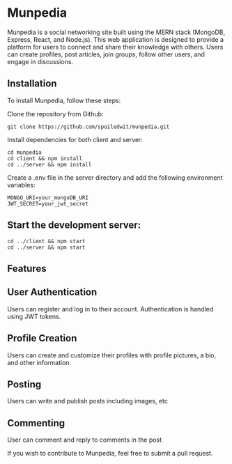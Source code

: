 # Munpedia  
Munpedia is a social networking site built using the MERN stack (MongoDB, Express, React, and Node.js). This web application is designed to provide a platform for users to connect and share their knowledge with others. Users can create profiles, post articles, join groups, follow other users, and engage in discussions.

## Installation  
To install Munpedia, follow these steps:  

Clone the repository from Github:  

`git clone https://github.com/spoiledwit/munpedia.git`    

Install dependencies for both client and server:  
  
`cd munpedia`    
`cd client && npm install`    
`cd ../server && npm install`    

Create a .env file in the server directory and add the following environment variables:  

`MONGO_URI=your_mongoDB_URI`    
`JWT_SECRET=your_jwt_secret`  

## Start the development server:    

`cd ../client && npm start`  
`cd ../server && npm start`  

## Features  

## User Authentication  
Users can register and log in to their account. Authentication is handled using JWT tokens.  

## Profile Creation  
Users can create and customize their profiles with profile pictures, a bio, and other information.  

## Posting  
Users can write and publish posts including images, etc  

## Commenting    
User can comment and reply to comments in the post  

If you wish to contribute to Munpedia, feel free to submit a pull request.
